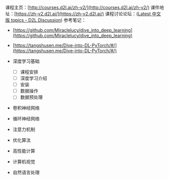 
课程主页：[http://courses.d2l.ai/zh-v2/](http://courses.d2l.ai/zh-v2/)
课件地址：[https://zh-v2.d2l.ai/](https://zh-v2.d2l.ai/)
课程讨论论坛：([Latest 中文版 topics - D2L Discussion](https://discuss.d2l.ai/c/chinese-version/16))
参考笔记：
- [https://github.com/Miraclelucy/dive_into_deep_learning](https://github.com/Miraclelucy/dive_into_deep_learning)
- [https://tangshusen.me/Dive-into-DL-PyTorch/#/](https://tangshusen.me/Dive-into-DL-PyTorch/#/)

 - 深度学习基础
	- [ ] 课程安排
	- [ ] 深度学习介绍
	- [ ] 安装
	- [ ] 数据操作
	- [ ] 数据预处理
 - 卷积神经网络
 - 循环神经网络
 - 注意力机制
 - 优化算法
 - 高性能计算
 - 计算机视觉
 - 自然语言处理


